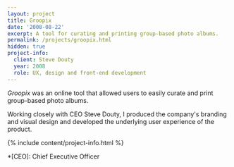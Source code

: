 ```yaml
---
layout: project
title: Groopix
date: '2008-08-22'
excerpt: A tool for curating and printing group-based photo albums.
permalink: /projects/groopix.html
hidden: true
project-info:
  client: Steve Douty
  year: 2008
  role: UX, design and front-end development
---
```

_Groopix_ was an online tool that allowed users to easily curate and print group-based photo albums.

Working closely with CEO Steve Douty, I produced the company's branding and visual design and developed the underlying user experience of the product.

{% include content/project-info.html %}

*[CEO]: Chief Executive Officer
